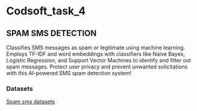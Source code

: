 # Codsoft_task_4
## SPAM SMS DETECTION

Classifies SMS messages as spam or legitimate using machine learning. Employs TF-IDF and word embeddings with classifiers like Naive Bayes, Logistic Regression, and Support Vector Machines to identify and filter out spam messages. Protect user privacy and prevent unwanted solicitations with this AI-powered SMS spam detection system!

### Datasets
[Spam sms datasets](https://www.kaggle.com/datasets/uciml/sms-spam-collection-dataset)
